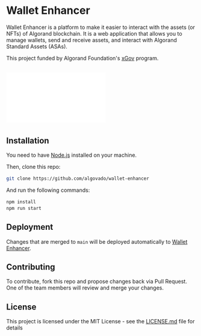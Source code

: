 # Wallet Enhancer

Wallet Enhancer is a platform to make it easier to interact with the assets (or NFTs) of Algorand blockchain.  It is a web application that allows you to manage wallets, send and receive assets, and interact with Algorand Standard Assets (ASAs).

This project funded by Algorand Foundation's [xGov](https://xgov.algorand.foundation) program.

![af](public/images/af_logo.svg)
----------

## Installation

You need to have [Node.js](https://nodejs.org/en/) installed on your machine.  

Then, clone this repo:

```bash
git clone https://github.com/algovado/wallet-enhancer
```

And run the following commands:

```bash
npm install
npm run start
```

## Deployment

Changes that are merged to `main` will be deployed automatically to [Wallet Enhancer](https://we.thurstober.com/).

## Contributing

To contribute, fork this repo and propose changes back via Pull Request.  One of the team members will review and merge your changes.  

## License

This project is licensed under the MIT License - see the [LICENSE.md](LICENSE.md) file for details
